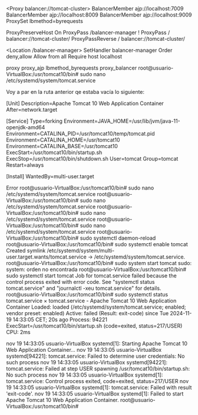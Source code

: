 <Proxy balancer://tomcat-cluster>
    BalancerMember ajp://localhost:7009
    BalancerMember ajp://localhost:8009
    BalancerMember ajp://localhost:9009
    ProxySet lbmethod=byrequests
</Proxy>

ProxyPreserveHost On
ProxyPass /balancer-manager !
ProxyPass / balancer://tomcat-cluster/
ProxyPassReverse / balancer://tomcat-cluster/

<Location /balancer-manager>
    SetHandler balancer-manager
    Order deny,allow
    Allow from all
    Require host localhost
</Location>


proxy proxy_ajp lbmethod_byrequests proxy_balancer
root@usuario-VirtualBox:/usr/tomcat10/bin# sudo nano /etc/systemd/system/tomcat.service

Voy a par en la ruta anterior qe estaba vacía lo siguiente:

[Unit]
Description=Apache Tomcat 10 Web Application Container
After=network.target

[Service]
Type=forking
Environment=JAVA_HOME=/usr/lib/jvm/java-11-openjdk-amd64
Environment=CATALINA_PID=/usr/tomcat10/temp/tomcat.pid
Environment=CATALINA_HOME=/usr/tomcat10
Environment=CATALINA_BASE=/usr/tomcat10
ExecStart=/usr/tomcat10/bin/startup.sh
ExecStop=/usr/tomcat10/bin/shutdown.sh
User=tomcat
Group=tomcat
Restart=always

[Install]
WantedBy=multi-user.target

Error 
root@usuario-VirtualBox:/usr/tomcat10/bin# sudo nano /etc/systemd/system/tomcat.service
root@usuario-VirtualBox:/usr/tomcat10/bin# sudo nano /etc/systemd/system/tomcat.service
root@usuario-VirtualBox:/usr/tomcat10/bin# sudo nano /etc/systemd/system/tomcat.service
root@usuario-VirtualBox:/usr/tomcat10/bin# sudo nano /etc/systemd/system/tomcat.service
root@usuario-VirtualBox:/usr/tomcat10/bin# sudo systemctl daemon-reload
root@usuario-VirtualBox:/usr/tomcat10/bin# sudo systemctl enable tomcat
Created symlink /etc/systemd/system/multi-user.target.wants/tomcat.service → /etc/systemd/system/tomcat.service.
root@usuario-VirtualBox:/usr/tomcat10/bin# sudo system start tomcat
sudo: system: orden no encontrada
root@usuario-VirtualBox:/usr/tomcat10/bin# sudo systemctl start tomcat
Job for tomcat.service failed because the control process exited with error code.
See "systemctl status tomcat.service" and "journalctl -xeu tomcat.service" for details.
root@usuario-VirtualBox:/usr/tomcat10/bin# sudo systemctl status tomcat.service
× tomcat.service - Apache Tomcat 10 Web Application Container
     Loaded: loaded (/etc/systemd/system/tomcat.service; enabled; vendor preset: enabled)
     Active: failed (Result: exit-code) since Tue 2024-11-19 14:33:05 CET; 20s ago
    Process: 94221 ExecStart=/usr/tomcat10/bin/startup.sh (code=exited, status=217/USER)
        CPU: 2ms

nov 19 14:33:05 usuario-VirtualBox systemd[1]: Starting Apache Tomcat 10 Web Application Container...
nov 19 14:33:05 usuario-VirtualBox systemd[94221]: tomcat.service: Failed to determine user credentials: No such process
nov 19 14:33:05 usuario-VirtualBox systemd[94221]: tomcat.service: Failed at step USER spawning /usr/tomcat10/bin/startup.sh: No such process
nov 19 14:33:05 usuario-VirtualBox systemd[1]: tomcat.service: Control process exited, code=exited, status=217/USER
nov 19 14:33:05 usuario-VirtualBox systemd[1]: tomcat.service: Failed with result 'exit-code'.
nov 19 14:33:05 usuario-VirtualBox systemd[1]: Failed to start Apache Tomcat 10 Web Application Container.
root@usuario-VirtualBox:/usr/tomcat10/bin# 

